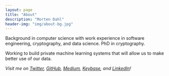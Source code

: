 ```yaml
---
layout: page
title: "About"
description: "Morten Dahl"
header-img: "img/about-bg.jpg"
---
```


Background in computer science with work experience in software engineering, cryptography, and data science. PhD in cryptography.

Working to build private machine learning systems that will allow us to make better use of our data.

<i>
Visit me on
<a href="https://www.twitter.com/mortendahlcs">Twitter</a>,
<a href="https://github.com/mortendahl">GitHub</a>,
<a href="https://medium.com/@mortendahl">Medium</a>,
<a href="https://keybase.io/mortendahl">Keybase</a>,
and <a href="https://www.linkedin.com/in/mortendahlcs">LinkedIn</a>!
</i>
